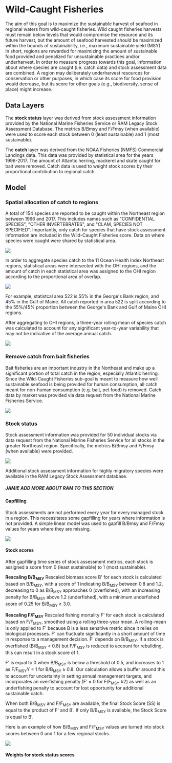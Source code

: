 # Wild-Caught Fisheries

The aim of this goal is to maximize the sustainable harvest of seafood in regional waters from wild-caught fisheries. Wild caught fisheries harvests must remain below levels that would compromise the resource and its future harvest, but the amount of seafood harvested should be maximized within the bounds of sustainability, i.e., maximum sustainable yield (MSY). In short, regions are rewarded for maximizing the amount of sustainable food provided and penalized for unsustainable practices and/or underharvest. In order to measure progress towards this goal, information about where species are caught (i.e. catch data) and stock assessment data are combined. A region may deliberately underharvest resources for conservation or other purposes, in which case its score for food provision would decrease, but its score for other goals (e.g., biodiversity, sense of place) might increase.

## Data Layers

The **stock status** layer was derived from stock assessment information provided by the National Marine Fisheries Service or RAM Legacy  Stock Assessment Database. The metrics B/Bmsy and F/Fmsy (when available) were used to score each stock between 0 (least sustainable) and 1 (most sustainable).

The **catch** layer was derived from the NOAA Fisheries (NMFS) Commercial Landings data. This data was provided by statistical area for the years 1996-2017. The amount of Atlantic herring, mackerel and skate caught for bait were removed. Catch data is used to weight stock scores by their proportional contribution to regional catch.

## Model

### Spatial allocation of catch to regions

A total of 154 species are reported to be caught within the Northeast region between 1996 and 2017. This includes names such as "CONFIDENTIAL SPECIES", "OTHER INVERTEBRATES", and "CLAM, SPECIES NOT SPECIFIED". Importantly, only catch for species that have stock assessment information are included in the Wild-Caught Fisheries score. Data on where species were caught were shared by statistical area. 

![](https://github.com/OHI-Northeast/ne-prep/blob/gh-pages/prep/fis/figs/statistical_areas-1.png)

In order to aggregate species catch to the 11 Ocean Health Index Northeast regions, statistical areas were intersected with the OHI regions, and the amount of catch in each statistical area was assigned to the OHI region according to the proportional area of overlap.

![](https://github.com/OHI-Northeast/ne-prep/blob/gh-pages/prep/fis/figs/ohi_stat_areas-1.png)

For example, statistcal area 522 is 55% in the George's Bank region, and 45% in the Gulf of Maine. All catch reported in area 522 is split according to the 55%/45% proportion between the George's Bank and Gulf of Maine OHI regions.

After aggregating to OHI regions, a three-year rolling mean of species catch was calculated to account for any significant year-to-year variability that may not be indicative of the average annual catch. 

![](https://github.com/OHI-Northeast/ne-prep/blob/gh-pages/prep/fis/figs/total_catch_by_ohi_region-1.png)

### Remove catch from bait fisheries

Bait fisheries are an important industry in the Northeast and make up a significant portion of total catch in the region, especially Atlantic herring. Since the Wild-Caught Fisheries sub-goal is meant to measure how well sustainable seafood is being provided for human consumption, all catch meant for non-human consumption (e.g. bait, pet food) is removed. Catch data by market was provided via data request from the National Marine Fisheries Service.

![](https://github.com/OHI-Northeast/ne-prep/blob/gh-pages/prep/fis/figs/tot_catch_as_bait-1.png)

### Stock status

Stock assessment information was provided for 50 individual stocks via data request from the National Marine Fisheries Service for all stocks in the greater Northeast region. Specifically, the metrics B/Bmsy and F/Fmsy (when available) were provided.

![](https://github.com/OHI-Northeast/ne-prep/blob/gh-pages/prep/fis/figs/stock_assesment_span_plot-1.png)

Additional stock assessment information for highly migratory species were available in the RAM Legacy Stock Assessment database.

##### JAMIE ADD MORE ABOUT RAM TO THIS SECTION ####

#### Gapfilling

Stock assessments are not performed every year for every managed stock in a region. This necessitates some gapfilling for years where information is not provided. A simple linear model was used to gapfill B/Bmsy and F/Fmsy values for years where they are missing.

![](https://github.com/OHI-Northeast/ne-prep/blob/gh-pages/prep/fis/figs/nmfs_stock_assessment_indicators_over_time_by_stock-1.png)

#### Stock scores

After gapfilling time series of stock assessment metrics, each stock is assigned a score from 0 (least sustainable) to 1 (most sustainable).

**Rescaling B/B<sub>MSY</sub>**
Rescaled biomass score B' for each stock is calculated based on B/B<sub>MSY</sub>, with a score of 1 indicating B/B<sub>MSY</sub> between 0.8 and 1.2, decreasing to 0 as B/B<sub>MSY</sub> approaches 0 (overfished), with an increasing penalty for B/B<sub>MSY</sub> above 1.2 (underfished), with a minimum underfished score of 0.25 for B/B<sub>MSY</sub> ≥ 3.0.

**Rescaling F/F<sub>MSY</sub>**
Rescaled fishing mortality F' for each stock is calculated based on F/F<sub>MSY</sub>, smoothed using a rolling three-year mean. A rolling-mean is only applied to F' because B is a less sensitive metric since it relies on biological processes. F' can fluctuate significantly in a short amount of time in response to a management decision. F' depends on B/B<sub>MSY</sub>. If a stock is overfished (B/B<sub>MSY</sub> < 0.8) but F/F<sub>MSY</sub> is reduced to account for rebuilding, this can result in a stock score of 1.

F' is equal to 0 when B/B<sub>MSY</sub> is below a threshold of 0.5, and increases to 1 as F/F<sub>MSY</sub>Y = 1 for B/B<sub>MSY</sub> ≥ 0.8. Our calculation allows a buffer around this to account for uncertainty in setting annual management targets, and incorporates an overfishing penalty (F' = 0 for F/F<sub>MSY</sub> ≥2) as well as an underfishing penalty to account for lost opportunity for additional sustainable catch.

When both B/B<sub>MSY</sub> and F/F<sub>MSY</sub> are available, the final Stock Score (SS) is equal to the product of F' and B'. If only B/B<sub>MSY</sub> is available, the Stock Score is equal to B'.

Here is an example of how B/B<sub>MSY</sub> and F/F<sub>MSY</sub> values are turned into stock scores between 0 and 1 for a few regional stocks.

![](https://github.com/OHI-Northeast/ne-prep/blob/gh-pages/prep/fis/figs/unnamed-chunk-4-7.png)

#### Weights for stock status scores





